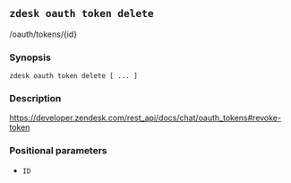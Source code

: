 ## `zdesk oauth token delete`

/oauth/tokens/{id}

### Synopsis

    zdesk oauth token delete [ ... ]

### Description

https://developer.zendesk.com/rest_api/docs/chat/oauth_tokens#revoke-token

### Positional parameters

* `ID`

